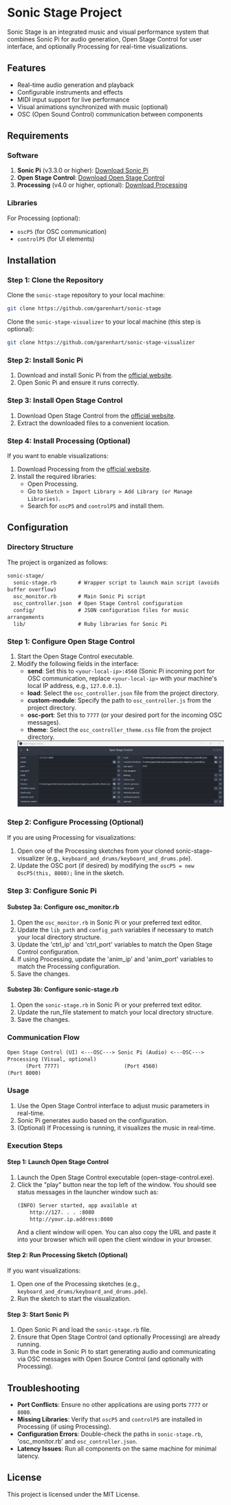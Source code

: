 # Sonic Stage Project

Sonic Stage is an integrated music and visual performance system that combines Sonic Pi for audio generation, Open Stage Control for user interface, and optionally Processing for real-time visualizations.

## Features
- Real-time audio generation and playback
- Configurable instruments and effects
- MIDI input support for live performance
- Visual animations synchronized with music (optional)
- OSC (Open Sound Control) communication between components

## Requirements

### Software
1. **Sonic Pi** (v3.3.0 or higher): [Download Sonic Pi](https://sonic-pi.net/)
2. **Open Stage Control**: [Download Open Stage Control](https://openstagecontrol.ammd.net/)
3. **Processing** (v4.0 or higher, optional): [Download Processing](https://processing.org/)

### Libraries
For Processing (optional):
- `oscP5` (for OSC communication)
- `controlP5` (for UI elements)

## Installation

### Step 1: Clone the Repository
Clone the `sonic-stage` repository to your local machine:
```bash
git clone https://github.com/garenhart/sonic-stage
```
Clone the `sonic-stage-visualizer` to your local machine (this step is optional):
```bash
git clone https://github.com/garenhart/sonic-stage-visualizer
```

### Step 2: Install Sonic Pi
1. Download and install Sonic Pi from the [official website](https://sonic-pi.net/).
2. Open Sonic Pi and ensure it runs correctly.

### Step 3: Install Open Stage Control
1. Download Open Stage Control from the [official website](https://openstagecontrol.ammd.net/).
2. Extract the downloaded files to a convenient location.

### Step 4: Install Processing (Optional)
If you want to enable visualizations:
1. Download Processing from the [official website](https://processing.org/).
2. Install the required libraries:
   - Open Processing.
   - Go to `Sketch > Import Library > Add Library (or Manage Libraries)`.
   - Search for `oscP5` and `controlP5` and install them.

## Configuration

### Directory Structure
The project is organized as follows:
```
sonic-stage/
  sonic-stage.rb       # Wrapper script to launch main script (avoids buffer overflow)
  osc_monitor.rb       # Main Sonic Pi script
  osc_controller.json  # Open Stage Control configuration
  config/              # JSON configuration files for music arrangements
  lib/                 # Ruby libraries for Sonic Pi
```

### Step 1: Configure Open Stage Control
1. Start the Open Stage Control executable.
2. Modify the following fields in the interface:
   - **send**: Set this to `<your-local-ip>:4560` (Sonic Pi incoming port for OSC communication, replace `<your-local-ip>` with your machine's local IP address, e.g., `127.0.0.1`).
   - **load**: Select the `osc_controller.json` file from the project directory.
   - **custom-module**: Specify the path to `osc_controller.js` from the project directory.
   - **osc-port**: Set this to `7777` (or your desired port for the incoming OSC messages).
   - **theme**: Select the `osc_controller_theme.css` file from the project directory.
   <img src="readme/open-stage-control-interface.png" alt="Open Stage Control Interface" width="500">

### Step 2: Configure Processing (Optional)
If you are using Processing for visualizations:
1. Open one of the Processing sketches from your cloned sonic-stage-visualizer (e.g., `keyboard_and_drums/keyboard_and_drums.pde`).
2. Update the OSC port (if desired) by modifying the `oscP5 = new OscP5(this, 8000);` line in the sketch.

### Step 3: Configure Sonic Pi
#### Substep 3a: Configure osc_monitor.rb
1. Open the `osc_monitor.rb` in Sonic Pi or your preferred text editor.
2. Update the `lib_path` and `config_path` variables if necessary to match your local directory structure.
3. Update the 'ctrl_ip' and 'ctrl_port' variables to match the Open Stage Control configuration.
4. If using Processing, update the 'anim_ip' and 'anim_port' variables to match the Processing configuration.
5. Save the changes.

#### Substep 3b: Configure sonic-stage.rb
1. Open the `sonic-stage.rb` in Sonic Pi or your preferred text editor.
2. Update the run_file statement to match your local directory structure.
3. Save the changes.

### Communication Flow
```
Open Stage Control (UI) <---OSC---> Sonic Pi (Audio) <---OSC---> Processing (Visual, optional)
      (Port 7777)                     (Port 4560)                   (Port 8000)
```

### Usage
1. Use the Open Stage Control interface to adjust music parameters in real-time.
2. Sonic Pi generates audio based on the configuration.
3. (Optional) If Processing is running, it visualizes the music in real-time.

### Execution Steps

#### Step 1: Launch Open Stage Control
1. Launch the Open Stage Control executable (open-stage-control.exe).
2. Click the "play" button near the top left of the window. You should see status messages in the launcher window such as:
   ```
   (INFO) Server started, app available at
       http://127. . . :8080
       http://your.ip.address:8080
   ```
   And a client window will open. You can also copy the URL and paste it into your browser which will open the client window in your browser.

#### Step 2: Run Processing Sketch (Optional)
If you want visualizations:
1. Open one of the Processing sketches (e.g., `keyboard_and_drums/keyboard_and_drums.pde`).
2. Run the sketch to start the visualization.

#### Step 3: Start Sonic Pi
1. Open Sonic Pi and load the `sonic-stage.rb` file.
2. Ensure that Open Stage Control (and optionally Processing) are already running.
3. Run the code in Sonic Pi to start generating audio and communicating via OSC messages with Open Source Control (and optionally with Processing).

## Troubleshooting
- **Port Conflicts**: Ensure no other applications are using ports `7777` or `8000`.
- **Missing Libraries**: Verify that `oscP5` and `controlP5` are installed in Processing (if using Processing).
- **Configuration Errors**: Double-check the paths in `sonic-stage.rb`, 'osc_monitor.rb' and `osc_controller.json`.
- **Latency Issues**: Run all components on the same machine for minimal latency.

## License
This project is licensed under the MIT License.